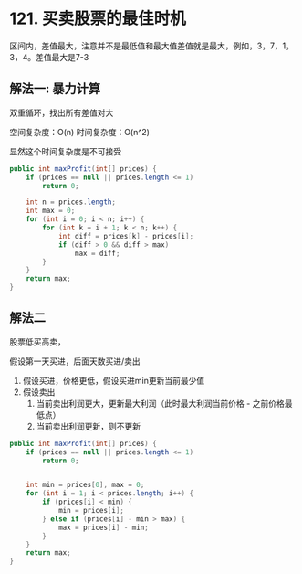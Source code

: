 # 121. 买卖股票的最佳时机

区间内，差值最大，注意并不是最低值和最大值差值就是最大，例如，3，7，1，3，4。差值最大是7-3


## 解法一: 暴力计算

双重循环，找出所有差值对大

空间复杂度：O(n)
时间复杂度：O(n^2)

显然这个时间复杂度是不可接受

```java
public int maxProfit(int[] prices) {
    if (prices == null || prices.length <= 1)
        return 0;

    int n = prices.length;
    int max = 0;
    for (int i = 0; i < n; i++) {
        for (int k = i + 1; k < n; k++) {
            int diff = prices[k] - prices[i];
            if (diff > 0 && diff > max)
                max = diff;
        }
    }
    return max;
}
```

## 解法二

股票低买高卖，

假设第一天买进，后面天数买进/卖出

1. 假设买进，价格更低，假设买进min更新当前最少值
2. 假设卖出
    1. 当前卖出利润更大，更新最大利润（此时最大利润当前价格 - 之前价格最低点）
    2. 当前卖出利润更新，则不更新


```java
public int maxProfit(int[] prices) {
    if (prices == null || prices.length <= 1)
        return 0;


    int min = prices[0], max = 0;
    for (int i = 1; i < prices.length; i++) {
        if (prices[i] < min) {
            min = prices[i];
        } else if (prices[i] - min > max) {
            max = prices[i] - min;
        }
    }
    return max;
}
```
